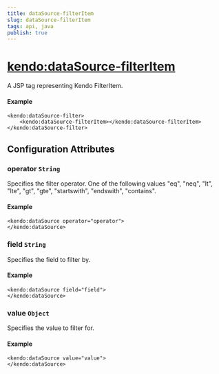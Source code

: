 ```yaml
---
title: dataSource-filterItem
slug: dataSource-filterItem
tags: api, java
publish: true
---
```


# <kendo:dataSource-filterItem>
A JSP tag representing Kendo FilterItem.

#### Example
    <kendo:dataSource-filter>
        <kendo:dataSource-filterItem></kendo:dataSource-filterItem>
    </kendo:dataSource-filter>


## Configuration Attributes


### operator `String`

Specifies the filter operator. One of the following values "eq", "neq", "lt", "lte", "gt", "gte", "startswith", "endswith", "contains".

#### Example
    <kendo:dataSource operator="operator">
    </kendo:dataSource>



### field `String`

Specifies the field to filter by.

#### Example
    <kendo:dataSource field="field">
    </kendo:dataSource>



### value `Object`

Specifies the value to filter for.

#### Example
    <kendo:dataSource value="value">
    </kendo:dataSource>


